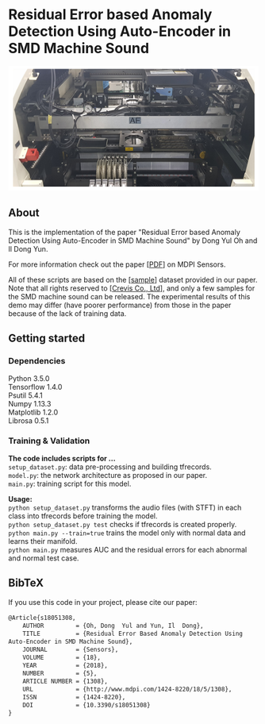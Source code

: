# Residual Error based Anomaly Detection Using Auto-Encoder in SMD Machine Sound

![](__pycache__/SMD.PNG?raw=true)

## About

This is the implementation of the paper "Residual Error based Anomaly Detection Using Auto-Encoder in SMD Machine Sound" by Dong Yul Oh and Il Dong Yun. 

For more information check out the paper [[PDF](http://www.mdpi.com/1424-8220/18/5/1308/pdf)] on MDPI Sensors.

All of these scripts are based on the [[sample](http://www.mdpi.com/1424-8220/18/5/1308/s1)] dataset provided in our paper. Note that all rights reserved to [[Crevis Co., Ltd](http://www.crevis.co.kr/eng/main/main.php)], and only a few samples for the SMD machine sound can be released. The experimental results of this demo may differ (have poorer performance) from those in the paper because of the lack of training data.

## Getting started

### Dependencies

Python 3.5.0\
Tensorflow 1.4.0\
Psutil 5.4.1\
Numpy 1.13.3\
Matplotlib 1.2.0\
Librosa 0.5.1

### Training & Validation

**The code includes scripts for ...**\
`setup_dataset.py`: data pre-processing and building tfrecords.\
`model.py`: the network architecture as proposed in our paper.\
`main.py`: training script for this model.

**Usage:**\
`python setup_dataset.py` transforms the audio files (with STFT) in each class into tfrecords before training the model.\
`python setup_dataset.py test` checks if tfrecords is created properly.\
`python main.py --train=true` trains the model only with normal data and learns their manifold.\
`python main.py` measures AUC and the residual errors for each abnormal and normal test case.


## BibTeX 

If you use this code in your project, please cite our paper:

```
@Article{s18051308,
    AUTHOR         = {Oh, Dong  Yul and Yun, Il  Dong},
    TITLE          = {Residual Error Based Anomaly Detection Using Auto-Encoder in SMD Machine Sound},
    JOURNAL        = {Sensors},
    VOLUME         = {18},
    YEAR           = {2018},
    NUMBER         = {5},
    ARTICLE NUMBER = {1308},
    URL            = {http://www.mdpi.com/1424-8220/18/5/1308},
    ISSN           = {1424-8220},
    DOI            = {10.3390/s18051308}
}
```





